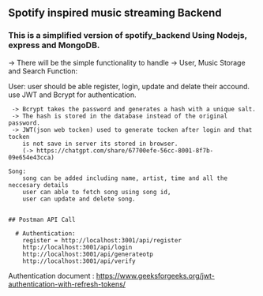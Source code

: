 ## Spotify inspired music streaming Backend 

### This is a simplified version of spotify_backend Using Nodejs, express and MongoDB.

-> There will be the simple functionality to handle 
-> User, Music Storage and Search Function:

   User: 
       user should be able register, login, update and delate their accound.
       use JWT and Bcrypt for authentication.

     -> Bcrypt takes the password and generates a hash with a unique salt.
     -> The hash is stored in the database instead of the original password.
     -> JWT(json web tocken) used to generate tocken after login and that tocken 
        is not save in server its stored in browser.
        (-> https://chatgpt.com/share/67700efe-56cc-8001-8f7b-09e654e43cca)

    Song:
        song can be added including name, artist, time and all the neccesary details
        user can able to fetch song using song id,
        user can update and delete song.


    ## Postman API Call

      # Authentication:  
        register = http://localhost:3001/api/register
        http://localhost:3001/api/login
        http://localhost:3001/api/generateotp
        http://localhost:3001/api/verify

  Authentication document : https://www.geeksforgeeks.org/jwt-authentication-with-refresh-tokens/      